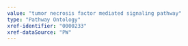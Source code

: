 ```yaml
---
value: "tumor necrosis factor mediated signaling pathway"
type: "Pathway Ontology"
xref-identifier: "0000233"
xref-dataSource: "PW"
---
```

